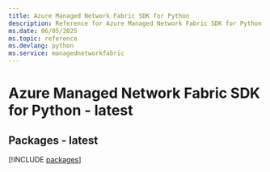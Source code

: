 ```yaml
---
title: Azure Managed Network Fabric SDK for Python
description: Reference for Azure Managed Network Fabric SDK for Python
ms.date: 06/05/2025
ms.topic: reference
ms.devlang: python
ms.service: managednetworkfabric
---
```

# Azure Managed Network Fabric SDK for Python - latest
## Packages - latest
[!INCLUDE [packages](managed-network-fabric-index.md)]